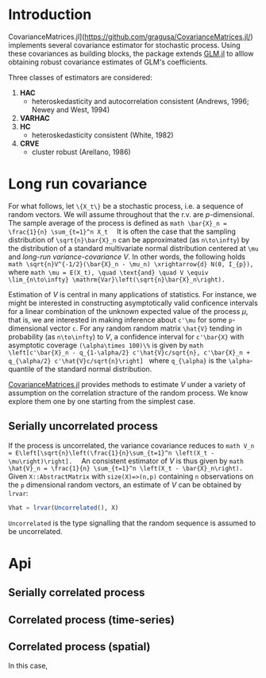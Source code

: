 # Introduction

CovarianceMatrices.jl](https://github.com/gragusa/CovarianceMatrices.jl/) implements several covariance estimator for stochastic process. Using these covariances as building blocks, the package extends [GLM.jl](https://github.com/gragusa/CovarianceMatrices.jl/) to alllow obtaining robust covariance estimates of GLM's coefficients. 

Three classes of estimators are considered:

1. **HAC** 
    - heteroskedasticity and autocorrelation consistent (Andrews, 1996; Newey and West, 1994)
2. **VARHAC**    
3. **HC**  
    - heteroskedasticity consistent (White, 1982)
4. **CRVE** 
    - cluster robust (Arellano, 1986)

# Long run covariance

For what follows, let ``\{X_t\}`` be a stochastic process, i.e. a sequence of random vectors. We will assume throughout that the r.v. are $p$-dimensional. The sample average of the process is defined as
``math
\bar{X}_n = \frac{1}{n} \sum_{t=1}^n X_t 
``
It is often the case that the sampling distribution of ``\sqrt{n}\bar{X}_n`` can be approximated (as ``n\to\infty``) by the distribution of a standard multivariate normal distribution centered at ``\mu`` and *long-run variance-covariance* $V$. In other words, the following holds
``math
\sqrt{n}V^{-1/2}(\bar{X}_n - \mu_n) \xrightarrow{d} N(0, I_{p}),
``
where 
``math \mu = E(X_t), \quad \text{and} \quad V \equiv \lim_{n\to\infty} \mathrm{Var}\left(\sqrt{n}\bar{X}_n\right). 
``

Estimation of $V$ is central in many applications of statistics. For instance, we might be interested in constructing asymptotically valid conficence intervals for a linear combination of the unknown expected value of the process $\mu$, that is, we are interested in making inference about ``c'\mu`` for some ``p``-dimensional vector ``c``. For any random random matrix ``\hat{V}`` tending in probability (as ``n\to\infty``) to $V$, a confidence interval for ``c'\bar{X}`` with asymptotic coverage ``(\alpha\times 100)\%`` is given by
``math
\left[c'\bar{X}_n - q_{1-\alpha/2} c'\hat{V}c/sqrt{n}, c'\bar{X}_n + q_{\alpha/2} c'\hat{V}c/sqrt{n}\right]
``
where ``q_{\alpha}`` is the ``\alpha``-quantile of the standard normal distribution.

[CovarianceMatrices.jl](https://github.com/gragusa/CovarianceMatrices.jl/) provides methods to estimate $V$ under a variety of assumption on the correlation stracture of the random process. We know explore them one by one starting from the simplest case. 

## Serially uncorrelated process

If the process is uncorrelated, the variance covariance reduces to
``math
V_n = E\left[\sqrt{n}\left(\frac{1}{n}\sum_{t=1}^n \left(X_t - \mu\right)\right]. 
``
An consistent estimator of $V$ is thus given by
``math
\hat{V}_n = \frac{1}{n} \sum_{t=1}^n \left(X_t - \bar{X}_n\right). 
``
Given `X::AbstractMatrix` with `size(X)=>(n,p)` containing ``n`` observations on the ``p`` dimensional random vectors, an estimate of $V$ can be obtained by `lrvar`:
```julia
Vhat = lrvar(Uncorrelated(), X)
```
`Uncorrelated` is the type signalling that the random sequence is assumed to be uncorrelated. 

# Api

## Serially correlated process



## Correlated process (time-series)

## Correlated process (spatial)

In this case, 